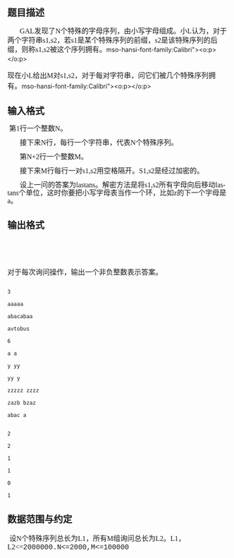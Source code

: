 ## 题目描述

<p></p>
<p class="MsoNormal" style="text-indent:21.0pt;line-height:150%"><span style="font-size: medium; "><span lang="EN-US" style="font-family: 'Times New Roman'; ">GAL</span><span style="font-family: 宋体; ">发现了</span><span lang="EN-US" style="font-family: 'Times New Roman'; ">N</span><span style="font-family: 宋体; ">个特殊的字母序列，由小写字母组成。小</span><span lang="EN-US" style="font-family: 'Times New Roman'; ">L</span><span style="font-family: 宋体; ">认为，对于两个字符串</span><span lang="EN-US" style="font-family: 'Times New Roman'; ">s1,s2</span><span style="font-family: 宋体; ">，若</span><span lang="EN-US" style="font-family: 'Times New Roman'; ">s1</span><span style="font-family: 宋体; ">是某个特殊序列的前缀，</span><span lang="EN-US" style="font-family: 'Times New Roman'; ">s2</span><span style="font-family: 宋体; ">是该特殊序列的后缀，则称</span><span lang="EN-US" style="font-family: 'Times New Roman'; ">s1,s2</span><span style="font-family: 宋体; ">被这个序列拥有。</span></span><span lang="EN-US" style="font-family:"Times New Roman";

mso-hansi-font-family:Calibri"><o:p></o:p></span></p>
<p class="MsoNormal"><span style="font-size: medium; "><span style="font-family: 宋体; ">现在小</span><span lang="EN-US" style="font-family: 'Times New Roman'; ">L</span><span style="font-family: 宋体; ">给出</span><span lang="EN-US" style="font-family: 'Times New Roman'; ">M</span><span style="font-family: 宋体; ">对</span><span lang="EN-US" style="font-family: 'Times New Roman'; ">s1,s2</span><span style="font-family: 宋体; ">，对于每对字符串，问它们被几个特殊序列拥有。</span></span><span lang="EN-US" style="font-family:"Times New Roman";

mso-hansi-font-family:Calibri"><o:p></o:p></span></p>
<p class="MsoNormal" style="text-indent:21.0pt;line-height:150%"></p>

## 输入格式

<p> <span style="font-size: medium; line-height: 18px; text-indent: 21pt; font-family: 宋体; ">第</span><span lang="EN-US" style="font-size: medium; line-height: 18px; text-indent: 21pt; font-family: 'Times New Roman'; ">1</span><span style="font-size: medium; line-height: 18px; text-indent: 21pt; font-family: 宋体; ">行一个整数</span><span lang="EN-US" style="font-size: medium; line-height: 18px; text-indent: 21pt; font-family: 'Times New Roman'; ">N</span><span style="font-size: medium; line-height: 18px; text-indent: 21pt; font-family: 宋体; ">。</span></p>
<p class="MsoNormal" style="text-indent: 21pt; line-height: 18px; "><span style="font-size: medium; "><span style="font-family: 宋体; ">接下来</span><span lang="EN-US" style="font-family: 'Times New Roman'; ">N</span><span style="font-family: 宋体; ">行，每行一个字符串，代表</span><span lang="EN-US" style="font-family: 'Times New Roman'; ">N</span><span style="font-family: 宋体; ">个特殊序列。</span></span><span lang="EN-US" style="font-family: 'Times New Roman'; "><o:p></o:p></span></p>
<p class="MsoNormal" style="text-indent: 21pt; line-height: 18px; "><span style="font-size: medium; "><span style="font-family: 宋体; ">第</span><span lang="EN-US" style="font-family: 'Times New Roman'; ">N+2</span><span style="font-family: 宋体; ">行一个整数</span><span lang="EN-US" style="font-family: 'Times New Roman'; ">M</span><span style="font-family: 宋体; ">。</span></span><span lang="EN-US" style="font-family: 'Times New Roman'; "><o:p></o:p></span></p>
<p class="MsoNormal" style="text-indent: 21pt; line-height: 18px; "><span style="font-size: medium; "><span style="font-family: 宋体; ">接下来</span><span lang="EN-US" style="font-family: 'Times New Roman'; ">M</span><span style="font-family: 宋体; ">行每行一对</span><span lang="EN-US" style="font-family: 'Times New Roman'; ">s1,s2</span><span style="font-family: 宋体; ">用空格隔开。</span><span lang="EN-US" style="font-family: 'Times New Roman'; ">S1,s2</span><span style="font-family: 宋体; ">是经过加密的。</span></span><span lang="EN-US" style="font-family: 'Times New Roman'; "><o:p></o:p></span></p>
<p class="MsoNormal" style="text-indent: 21pt; line-height: 18px; "><span style="font-size: medium; "><span style="font-family: 宋体; ">设上一问的答案为</span><span lang="EN-US" style="font-family: 'Times New Roman'; ">lastans</span><span style="font-family: 宋体; ">。解密方法是将</span><span lang="EN-US" style="font-family: 'Times New Roman'; ">s1,s2</span><span style="font-family: 宋体; ">所有字母向后移动</span><span lang="EN-US" style="font-family: 'Times New Roman'; ">lastans</span><span style="font-family: 宋体; ">个单位，这时你要把小写字母表当作一个环，比如</span><span lang="EN-US" style="font-family: 'Times New Roman'; ">z</span><span style="font-family: 宋体; ">的下一个字母是</span><span lang="EN-US" style="font-family: 'Times New Roman'; ">a</span><span style="font-family: 宋体; ">。</span></span><span lang="EN-US" style="font-family: 'Times New Roman'; "><o:p></o:p></span></p>
<p class="MsoNormal"></p>
<p class="MsoNormal" style="text-indent: 21pt; line-height: 18px; "></p>

## 输出格式

<p><span style="font-size: medium; "> </span></p>
<div>
 <span style="font-size: medium; "><br></span>
</div>
<div>
 <span style="font-size: medium; "><span style="font-family: 宋体; line-height: 18px; text-indent: 28px; ">对于每次询问操作，输出一个非负整数表示答案。</span></span>
</div>
<div></div>

```input1
3
aaaaa
abacabaa
avtobus
6
a a
y yy
yy y
zzzzz zzzz
zazb bzaz
abac a
```
```output1
2
2
1
1
0
1
```
## 数据范围与约定

<p><span style="font-size: medium; "> </span><a id="fck_paste_padding"><span style="font-size: medium; ">﻿</span></a><span style="font-size: medium; "><span style="font-family: 宋体; ">设</span><span lang="EN-US" style="font-family: 'Times New Roman'; ">N</span><span style="font-family: 宋体; ">个特殊序列总长为</span><span lang="EN-US" style="font-family: 'Times New Roman'; ">L1</span><span style="font-family: 宋体; ">，所有</span><span lang="EN-US" style="font-family: 'Times New Roman'; ">M</span><span style="font-family: 宋体; ">组询问总长为</span><span lang="EN-US" style="font-family: 'Times New Roman'; ">L2</span><span style="font-family: 宋体; ">。</span><span lang="EN-US" style="font-family: 'Times New Roman'; ">L1</span><span style="font-family: 宋体; ">，</span><span lang="EN-US" style="font-family: 'Times New Roman'; ">L2<=</span><span lang="EN-US" style="font-family: 'Courier New'; ">2000000.N<=2000,M<=100000</span></span></p>

